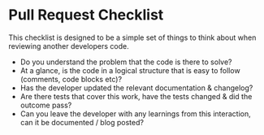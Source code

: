 # Pull Request Checklist

This checklist is designed to be a simple set of things to think about when reviewing another developers code.

* Do you understand the problem that the code is there to solve?
* At a glance, is the code in a logical structure that is easy to follow (comments, code blocks etc)?
* Has the developer updated the relevant documentation & changelog?
* Are there tests that cover this work, have the tests changed & did the outcome pass?
* Can you leave the developer with any learnings from this interaction, can it be documented / blog posted?
